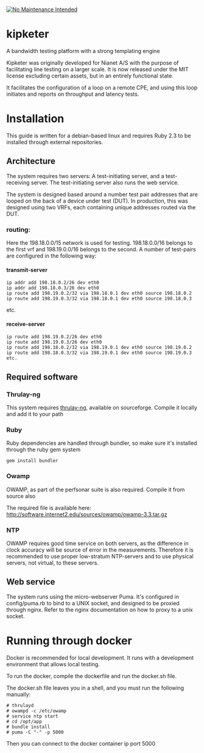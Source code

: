 [![No Maintenance Intended](http://unmaintained.tech/badge.svg)](http://unmaintained.tech/)

# kipketer
A bandwidth testing platform with a strong templating engine

Kipketer was originally developed for Nianet A/S with the purpose of facilitating line testing on a larger scale.
It is now released under the MIT license excluding certain assets, but in an entirely functional state.

It facilitates the configuration of a loop on a remote CPE, and using this loop initiates and reports on throughput and latency tests.

# Installation

This guide is written for a debian-based linux and requires Ruby 2.3 to be installed through external repositories.

## Architecture

The system requires two servers: A test-initiating server, and a
test-receiving server. The test-initiating server also runs the web service.

The system is designed based around a number test pair addresses that are
looped on the back of a device under test (DUT). In production, this was designed
using two VRFs, each containing unique addresses routed via the DUT.

### routing:

Here the 198.18.0.0/15 network is used for testing. 198.18.0.0/16 belongs to
the first vrf and 198.19.0.0/16 belongs to the second. A number of test-pairs
are configured in the following way:

#### transmit-server
```
ip addr add 198.18.0.2/26 dev eth0
ip addr add 198.18.0.3/26 dev eth0
ip route add 198.19.0.2/32 via 198.18.0.1 dev eth0 source 198.18.0.2
ip route add 198.19.0.3/32 via 198.18.0.1 dev eth0 source 198.18.0.3
```
etc.
#### receive-server
```
ip route add 198.19.0.2/26 dev eth0
ip route add 198.19.0.3/26 dev eth0
ip route add 198.18.0.2/32 via 198.19.0.1 dev eth0 source 198.19.0.2
ip route add 198.18.0.3/32 via 198.19.0.1 dev eth0 source 198.19.0.3
etc.
```

## Required software
### Thrulay-ng
This system requires <a href="http://thrulay-ng.sourceforge.net/">thrulay-ng</a>, available on sourceforge.
Compile it locally and add it to your path

### Ruby
Ruby dependencies are handled through bundler, so make sure it's installed through the ruby gem system

```
gem install bundler
```

### Owamp
OWAMP, as part of the perfsonar suite is also required. Compile it from source also

The required file is available here: http://software.internet2.edu/sources/owamp/owamp-3.3.tar.gz

### NTP
OWAMP requires good time service on both servers, as the difference in clock
accuracy will be source of error in the measurements. Therefore it is
recommended to use proper low-stratum NTP-servers and to use physical servers,
not virtual, to these servers.

## Web service
The system runs using the micro-webserver Puma. It's configured in config/puma.rb to bind to a UNIX socket, and designed to be proxied through nginx.
Refer to the nginx documentation on how to proxy to a unix socket.


# Running through docker

Docker is recommended for local development. It runs with a development
environment that allows local testing.

To run the docker, compile the dockerfile and run the docker.sh file.

The docker.sh file leaves you in a shell, and you must run the following
manually:

```
# thrulayd
# owampd -c /etc/owamp
# service ntp start
# cd /opt/app
# bundle install
# puma -C "-" -p 5000
```
Then you can connect to the docker container ip port 5000
